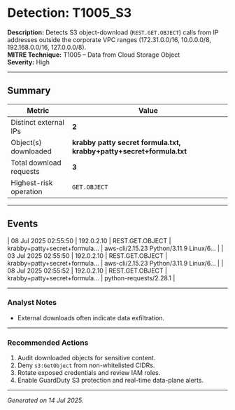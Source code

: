# Detection: T1005_S3

**Description:** Detects S3 object-download (`REST.GET.OBJECT`) calls from IP addresses outside the corporate VPC ranges (172.31.0.0/16, 10.0.0.0/8, 192.168.0.0/16, 127.0.0.0/8).  
**MITRE Technique:** T1005 – Data from Cloud Storage Object  
**Severity:** High

---

## Summary

| Metric                         | Value                           |
|--------------------------------|---------------------------------|
| Distinct external IPs          | **2**     |
| Object(s) downloaded           | **krabby patty secret formula.txt, krabby+patty+secret+formula.txt**        |
| Total download requests        | **3** |
| Highest-risk operation         | `GET.OBJECT`                    |

---

## Events

| 08 Jul 2025 02:55:50 | 192.0.2.10 | REST.GET.OBJECT | krabby+patty+secret+formula... | aws-cli/2.15.23 Python/3.11.9 Linux/6... |
| 03 Jul 2025 02:55:50 | 192.0.2.10 | REST.GET.OBJECT | krabby+patty+secret+formula... | aws-cli/2.15.23 Python/3.11.9 Linux/6... |
| 08 Jul 2025 02:55:52 | 192.0.2.10 | REST.GET.OBJECT | krabby+patty+secret+formula... | python-requests/2.28.1 |

---

### Analyst Notes

* External downloads often indicate data exfiltration.

---

### Recommended Actions

1. Audit downloaded objects for sensitive content.  
2. Deny `s3:GetObject` from non-whitelisted CIDRs.  
3. Rotate exposed credentials and review IAM roles.  
4. Enable GuardDuty S3 protection and real-time data-plane alerts.

---

*Generated on 14 Jul 2025.*  